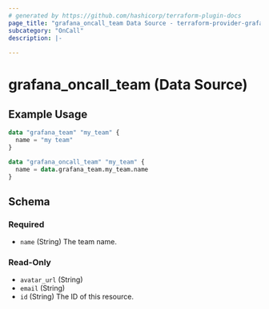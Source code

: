 ```yaml
---
# generated by https://github.com/hashicorp/terraform-plugin-docs
page_title: "grafana_oncall_team Data Source - terraform-provider-grafana"
subcategory: "OnCall"
description: |-
  
---
```


# grafana_oncall_team (Data Source)



## Example Usage

```terraform
data "grafana_team" "my_team" {
  name = "my team"
}

data "grafana_oncall_team" "my_team" {
  name = data.grafana_team.my_team.name
}
```

<!-- schema generated by tfplugindocs -->
## Schema

### Required

- `name` (String) The team name.

### Read-Only

- `avatar_url` (String)
- `email` (String)
- `id` (String) The ID of this resource.
